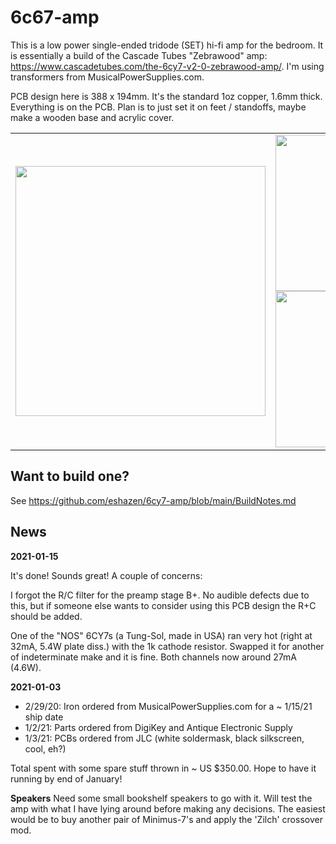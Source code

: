 # 6c67-amp

This is a low power single-ended tridode (SET) hi-fi amp for the
bedroom.  It is essentially a build of the Cascade Tubes "Zebrawood"
amp: https://www.cascadetubes.com/the-6cy7-v2-0-zebrawood-amp/.  I'm
using transformers from MusicalPowerSupplies.com.

PCB design here is 388 x 194mm.  It's the standard 1oz copper, 1.6mm thick.
Everything is on the PCB.  Plan is to just set it on feet / standoffs, maybe make
a wooden base and acrylic cover.

<table>
  <tr><td>
<img src="https://github.com/eshazen/6cy7-amp/blob/main/pix/under_test.jpg" width=400>
  <td>
<img src="https://github.com/eshazen/6cy7-amp/blob/main/pix/bare_pcb.jpg" width=250>
<img src="https://github.com/eshazen/6cy7-amp/blob/main/pix/top_view.jpg" width=250>
</table>

## Want to build one?

See https://github.com/eshazen/6cy7-amp/blob/main/BuildNotes.md


## News

**2021-01-15**

It's done!  Sounds great!  A couple of concerns:

I forgot the R/C filter for the preamp stage B+.  No audible defects due to this, but if someone else wants
to consider using this PCB design the R+C should be added.

One of the "NOS" 6CY7s (a Tung-Sol, made in USA) ran very hot (right at 32mA, 5.4W plate diss.) with
the 1k cathode resistor.  Swapped it for another of indeterminate make and it is fine.  Both channels
now around 27mA (4.6W).

**2021-01-03**

* 2/29/20: Iron ordered from MusicalPowerSupplies.com for a ~ 1/15/21 ship date
* 1/2/21: Parts ordered from DigiKey and Antique Electronic Supply
* 1/3/21: PCBs ordered from JLC (white soldermask, black silkscreen, cool, eh?)

Total spent with some spare stuff thrown in ~ US $350.00.  Hope to have it running by end of January!

**Speakers** Need some small bookshelf speakers to go with it.  Will test the amp with what I have lying around before making any decisions.  The easiest would be to buy another pair of Minimus-7's and apply the 'Zilch' crossover mod.
